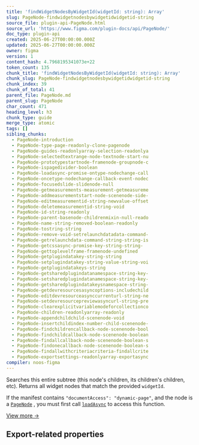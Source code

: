 ```yaml
---
title: 'findWidgetNodesByWidgetId(widgetId: string): Array'
slug: PageNode-findwidgetnodesbywidgetidwidgetid-string
source_file: plugin-api-PageNode.html
source_url: 'https://www.figma.com/plugin-docs/api/PageNode/'
doc_type: plugin-api
created: 2025-06-27T00:00:00.000Z
updated: 2025-06-27T00:00:00.000Z
owner: figma
version: 1
content_hash: 4.7968195341073e+22
token_count: 135
chunk_title: 'findWidgetNodesByWidgetId(widgetId: string): Array'
chunk_slug: PageNode-findwidgetnodesbywidgetidwidgetid-string
chunk_index: 39
chunk_of_total: 41
parent_file: PageNode.md
parent_slug: PageNode
char_count: 471
heading_level: h3
chunk_type: guide
merge_type: atomic
tags: []
sibling_chunks:
  - PageNode-introduction
  - PageNode-type-page-readonly-clone-pagenode
  - PageNode-guides-readonlyarray-selection-readonlya
  - PageNode-selectedtextrange-node-textnode-start-nu
  - PageNode-prototypestartnode-framenode-groupnode-c
  - PageNode-ispagedivider-boolean
  - PageNode-loadasync-promise-ontype-nodechange-call
  - PageNode-oncetype-nodechange-callback-event-nodec
  - PageNode-focusedslide-slidenode-null
  - PageNode-getmeasurements-measurement-getmeasureme
  - PageNode-addmeasurementstart-node-scenenode-side-
  - PageNode-editmeasurementid-string-newvalue-offset
  - PageNode-deletemeasurementid-string-void
  - PageNode-id-string-readonly
  - PageNode-parent-basenode-childrenmixin-null-reado
  - PageNode-name-string-removed-boolean-readonly
  - PageNode-tostring-string
  - PageNode-remove-void-setrelaunchdatadata-command-
  - PageNode-getrelaunchdata-command-string-string-is
  - PageNode-getcssasync-promise-key-string-string-
  - PageNode-gettoplevelframe-framenode-undefined
  - PageNode-getplugindatakey-string-string
  - PageNode-setplugindatakey-string-value-string-voi
  - PageNode-getplugindatakeys-string
  - PageNode-getsharedplugindatanamespace-string-key-
  - PageNode-setsharedplugindatanamespace-string-key-
  - PageNode-getsharedplugindatakeysnamespace-string-
  - PageNode-getdevresourcesasyncoptions-includechild
  - PageNode-editdevresourceasynccurrenturl-string-ne
  - PageNode-setdevresourcepreviewasyncurl-string-pre
  - PageNode-clearexplicitvariablemodeforcollectionco
  - PageNode-children-readonlyarray-readonly
  - PageNode-appendchildchild-scenenode-void
  - PageNode-insertchildindex-number-child-scenenode-
  - PageNode-findchildrencallback-node-scenenode-bool
  - PageNode-findchildcallback-node-scenenode-boolean
  - PageNode-findallcallback-node-scenenode-boolean-s
  - PageNode-findonecallback-node-scenenode-boolean-s
  - PageNode-findallwithcriteriacriteria-findallcrite
  - PageNode-exportsettings-readonlyarray-exportasync
compiler: noos-figma
---
```


Searches this entire subtree (this node's children, its children's children, etc). Returns all widget nodes that match the provided `widgetId`.

If the manifest contains `"documentAccess": "dynamic-page"`, and the node is a [`PageNode`](/plugin-docs/api/PageNode/)
, you must first call [`loadAsync`](/plugin-docs/api/PageNode/#loadasync)
 to access this function.

[View more →](/plugin-docs/api/properties/nodes-findwidgetnodesbywidgetid/)

## Export-related properties
